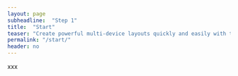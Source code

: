 ```yaml
---
layout: page
subheadline:  "Step 1"
title:  "Start"
teaser: "Create powerful multi-device layouts quickly and easily with the 12-column, nest-able Foundation grid."
permalink: "/start/"
header: no
---
```


xxx
